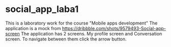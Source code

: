 # social_app_laba1

This is a laboratory work for the course "Mobile apps development"
The application is a mock from https://dribbble.com/shots/9579493-Social-app-screen
The application has 2 screens. My profile screen and Conversation screen. To navigate between them click the arrow button.

